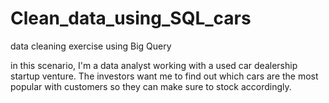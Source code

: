 # Clean_data_using_SQL_cars
data cleaning exercise using Big Query

in this scenario, I'm a data analyst working with a used car dealership startup venture. The investors want me to find out which cars are the most popular with customers so they can make sure to stock accordingly. 


